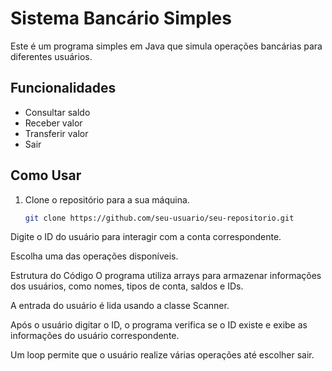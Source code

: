 # Sistema Bancário Simples

Este é um programa simples em Java que simula operações bancárias para diferentes usuários.

## Funcionalidades

- Consultar saldo
- Receber valor
- Transferir valor
- Sair

## Como Usar

1. Clone o repositório para a sua máquina.
   ```bash
   git clone https://github.com/seu-usuario/seu-repositorio.git
Digite o ID do usuário para interagir com a conta correspondente.

Escolha uma das operações disponíveis.

Estrutura do Código
O programa utiliza arrays para armazenar informações dos usuários, como nomes, tipos de conta, saldos e IDs.

A entrada do usuário é lida usando a classe Scanner.

Após o usuário digitar o ID, o programa verifica se o ID existe e exibe as informações do usuário correspondente.

Um loop permite que o usuário realize várias operações até escolher sair.
